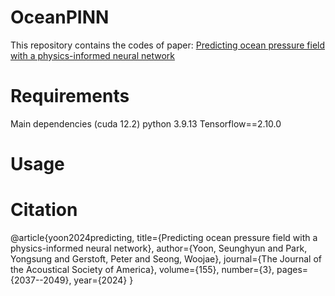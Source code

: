 # OceanPINN
This repository contains the codes of paper: [Predicting ocean pressure field with a physics-informed neural network](https://pubs.aip.org/asa/jasa/article/155/3/2037/3271348/Predicting-ocean-pressure-field-with-a-physics)

# Requirements
Main dependencies (cuda 12.2)
python 3.9.13
Tensorflow==2.10.0

# Usage


# Citation
@article{yoon2024predicting,
  title={Predicting ocean pressure field with a physics-informed neural network},
  author={Yoon, Seunghyun and Park, Yongsung and Gerstoft, Peter and Seong, Woojae},
  journal={The Journal of the Acoustical Society of America},
  volume={155},
  number={3},
  pages={2037--2049},
  year={2024}
}
